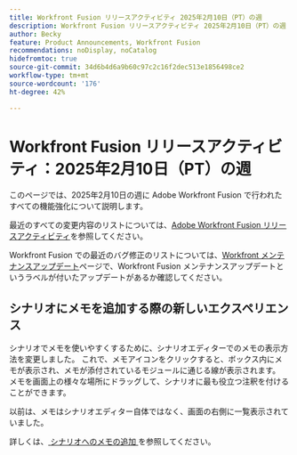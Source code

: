 ```yaml
---
title: Workfront Fusion リリースアクティビティ 2025年2月10日（PT）の週
description: Workfront Fusion リリースアクティビティ 2025年2月10日（PT）の週
author: Becky
feature: Product Announcements, Workfront Fusion
recommendations: noDisplay, noCatalog
hidefromtoc: true
source-git-commit: 34d6b4d6a9b60c97c2c16f2dec513e1856498ce2
workflow-type: tm+mt
source-wordcount: '176'
ht-degree: 42%

---
```


# Workfront Fusion リリースアクティビティ：2025年2月10日（PT）の週

このページでは、2025年2月10日の週に Adobe Workfront Fusion で行われたすべての機能強化について説明します。

最近のすべての変更内容のリストについては、[Adobe Workfront Fusion リリースアクティビティ](/help/workfront-fusion/fusion-product-releases/fusion-release-activity.md)を参照してください。

Workfront Fusion での最近のバグ修正のリストについては、[Workfront メンテナンスアップデート](https://experienceleague.adobe.com/en/docs/workfront-known-issues/releases/current-updates)ページで、Workfront Fusion メンテナンスアップデートというラベルが付いたアップデートがあるか確認してください。

## シナリオにメモを追加する際の新しいエクスペリエンス

シナリオでメモを使いやすくするために、シナリオエディターでのメモの表示方法を変更しました。 これで、メモアイコンをクリックすると、ボックス内にメモが表示され、メモが添付されているモジュールに通じる線が表示されます。 メモを画面上の様々な場所にドラッグして、シナリオに最も役立つ注釈を付けることができます。

以前は、メモはシナリオエディター自体ではなく、画面の右側に一覧表示されていました。

詳しくは、[ シナリオへのメモの追加 ](/help/workfront-fusion/create-scenarios/config-scenarios-settings/add-notes-to-scenario.md) を参照してください。

